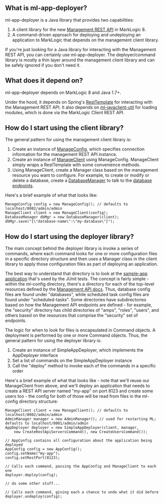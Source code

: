 ## What is ml-app-deployer?

ml-app-deployer is a Java library that provides two capabilities:

1. A client library for the new [Management REST API](http://docs.marklogic.com/REST/management) in MarkLogic 8. 
1. A command-driven approach for deploying and undeploying an application to MarkLogic that depends on the management client library.

If you're just looking for a Java library for interacting with the Management REST API, you can certainly use ml-app-deployer. The deployer/command library is mostly a thin layer around the management client library and can be safely ignored if you don't need it. 

## What does it depend on? 

ml-app-deployer depends on MarkLogic 8 and Java 1.7+.

Under the hood, it depends on Spring's [RestTemplate](http://docs.spring.io/spring/docs/current/javadoc-api/org/springframework/web/client/RestTemplate.html) for interacting with the Management REST API. It also depends on [ml-javaclient-util](https://github.com/rjrudin/ml-javaclient-util) for loading modules, which is done via the MarkLogic Client REST API. 

## How do I start using the client library?

The general pattern for using the management client library is:

1. Create an instance of [ManageConfig](https://github.com/rjrudin/ml-app-deployer/blob/master/src/main/java/com/marklogic/rest/mgmt/ManageConfig.java), which specifies connection information for the management REST API instance.
2. Create an instance of [ManageClient](https://github.com/rjrudin/ml-app-deployer/blob/master/src/main/java/com/marklogic/rest/mgmt/ManageClient.java) using ManageConfig. ManageClient simply wraps a RestTemplate with some convenience methods.
3. Using ManageClient, create a Manager class based on the management resource you want to configure. For example, to create or modify or delete a database, create a [DatabaseManager](https://github.com/rjrudin/ml-app-deployer/blob/master/src/main/java/com/marklogic/rest/mgmt/databases/DatabaseManager.java) to talk to the [database endpoints](http://docs.marklogic.com/REST/management/databases). 

Here's a brief example of what that looks like:

    ManageConfig config = new ManageConfig(); // defaults to localhost/8002/admin/admin
    ManageClient client = new ManageClient(config);
    DatabaseManager dbMgr = new DatabaseManager(client);
    dbMgr.save("{\"database-name\":\"my-database\"}");

## How do I start using the deployer library?

The main concept behind the deployer library is invoke a series of commands, where each command looks for one or more configuration files in a specific directory structure and then uses a Manager class in the client library to apply those configuration files as part of deploying an application. 

The best way to understand that directory is to look at the [sample-app application](https://github.com/rjrudin/ml-app-deployer/tree/master/src/test/resources/sample-app/src/main/ml-config) that's used by the JUnit tests. The concept is fairly simple - within the ml-config directory, there's a directory for each of the top-level resources defined by the [Management API docs](http://docs.marklogic.com/REST/management). Thus, database config files are found under "databases", while scheduled task config files are found under "scheduled-tasks". Some directories have subdirectories based on how the Management API endpoints are defined - for example, the "security" directory has child directories of "amps", "roles", "users", and others based on the resources that comprise the "security" set of endpoints. 

The logic for when to look for files is encapsulated in Command objects. A deployment is performed by one or more Command objects. Thus, the general pattern for using the deployer library is:

1. Create an instance of SimpleAppDeployer, which implements the AppDeployer interface
2. Set a list of commands on the SimpleAppDeployer instance
3. Call the "deploy" method to invoke each of the commands in a specific order

Here's a brief example of what that looks like - note that we'll reuse our ManageClient from above, and we'll deploy an 
application that needs to create a REST API server named "my-app" on port 8123 and create some users too - the config for both of those will be read from
files in the ml-config directory structure:

    ManageClient client = new ManageClient(); // defaults to localhost/8002/admin/admin
    AdminManager manager = new AdminManager(); // used for restarting ML; defaults to localhost/8001/admin/admin
    AppDeployer deployer = new SimpleAppDeployer(client, manager, 
        new CreateRestApiServersCommand(), new CreateUsersCommand());
    
    // AppConfig contains all configuration about the application being deployed
    AppConfig config = new AppConfig(); 
    config.setName("my-app");
    config.setRestPort(8123);
    
    // Calls each command, passing the AppConfig and ManageClient to each one
    deployer.deploy(config); 
    
    // do some other stuff...
    
    // Calls each command, giving each a chance to undo what it did before
    deployer.undeploy(config); 
